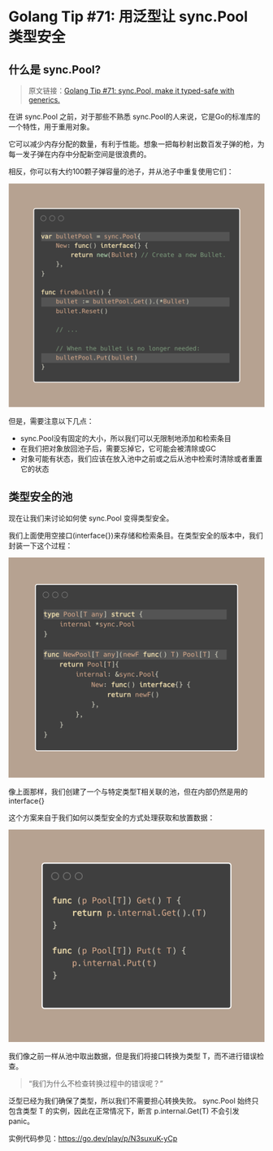 # Golang Tip #71: 用泛型让 sync.Pool 类型安全

## 什么是 sync.Pool?

> 原文链接：[Golang Tip #71: sync.Pool, make it typed-safe with generics.](https://twitter.com/func25/status/1777309778852859954)
>

在讲 sync.Pool 之前，对于那些不熟悉 sync.Pool的人来说，它是Go的标准库的一个特性，用于重用对象。

它可以减少内存分配的数量，有利于性能。想象一把每秒射出数百发子弹的枪，为每一发子弹在内存中分配新空间是很浪费的。

相反，你可以有大约100颗子弹容量的池子，并从池子中重复使用它们：

![tips071-img1](./images/071/tips071-img1.png)

但是，需要注意以下几点：
- sync.Pool没有固定的大小，所以我们可以无限制地添加和检索条目
- 在我们把对象放回池子后，需要忘掉它，它可能会被清除或GC
- 对象可能有状态，我们应该在放入池中之前或之后从池中检索时清除或者重置它的状态

## 类型安全的池
现在让我们来讨论如何使 sync.Pool 变得类型安全。

我们上面使用空接口(interface{})来存储和检索条目。在类型安全的版本中，我们封装一下这个过程：

![tips071-img2](./images/071/tips071-img2.png)

像上面那样，我们创建了一个与特定类型T相关联的池，但在内部仍然是用的 interface{}

这个方案来自于我们如何以类型安全的方式处理获取和放置数据：

![tips071-img3](./images/071/tips071-img3.png)

我们像之前一样从池中取出数据，但是我们将接口转换为类型 T，而不进行错误检查。

> “我们为什么不检查转换过程中的错误呢？”

泛型已经为我们确保了类型，所以我们不需要担心转换失败。
sync.Pool 始终只包含类型 T 的实例，因此在正常情况下，断言 p.internal.Get(T) 不会引发 panic。

实例代码参见：https://go.dev/play/p/N3suxuK-yCp